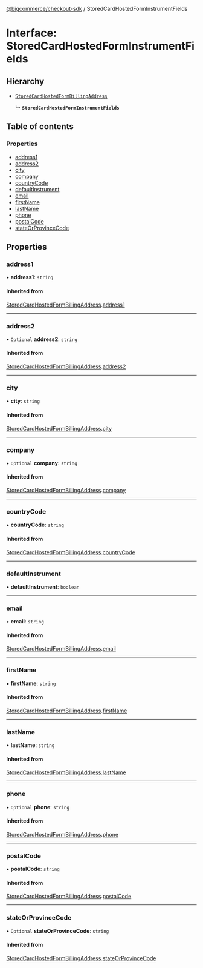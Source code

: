 [@bigcommerce/checkout-sdk](../README.md) / StoredCardHostedFormInstrumentFields

# Interface: StoredCardHostedFormInstrumentFields

## Hierarchy

- [`StoredCardHostedFormBillingAddress`](StoredCardHostedFormBillingAddress.md)

  ↳ **`StoredCardHostedFormInstrumentFields`**

## Table of contents

### Properties

- [address1](StoredCardHostedFormInstrumentFields.md#address1)
- [address2](StoredCardHostedFormInstrumentFields.md#address2)
- [city](StoredCardHostedFormInstrumentFields.md#city)
- [company](StoredCardHostedFormInstrumentFields.md#company)
- [countryCode](StoredCardHostedFormInstrumentFields.md#countrycode)
- [defaultInstrument](StoredCardHostedFormInstrumentFields.md#defaultinstrument)
- [email](StoredCardHostedFormInstrumentFields.md#email)
- [firstName](StoredCardHostedFormInstrumentFields.md#firstname)
- [lastName](StoredCardHostedFormInstrumentFields.md#lastname)
- [phone](StoredCardHostedFormInstrumentFields.md#phone)
- [postalCode](StoredCardHostedFormInstrumentFields.md#postalcode)
- [stateOrProvinceCode](StoredCardHostedFormInstrumentFields.md#stateorprovincecode)

## Properties

### address1

• **address1**: `string`

#### Inherited from

[StoredCardHostedFormBillingAddress](StoredCardHostedFormBillingAddress.md).[address1](StoredCardHostedFormBillingAddress.md#address1)

___

### address2

• `Optional` **address2**: `string`

#### Inherited from

[StoredCardHostedFormBillingAddress](StoredCardHostedFormBillingAddress.md).[address2](StoredCardHostedFormBillingAddress.md#address2)

___

### city

• **city**: `string`

#### Inherited from

[StoredCardHostedFormBillingAddress](StoredCardHostedFormBillingAddress.md).[city](StoredCardHostedFormBillingAddress.md#city)

___

### company

• `Optional` **company**: `string`

#### Inherited from

[StoredCardHostedFormBillingAddress](StoredCardHostedFormBillingAddress.md).[company](StoredCardHostedFormBillingAddress.md#company)

___

### countryCode

• **countryCode**: `string`

#### Inherited from

[StoredCardHostedFormBillingAddress](StoredCardHostedFormBillingAddress.md).[countryCode](StoredCardHostedFormBillingAddress.md#countrycode)

___

### defaultInstrument

• **defaultInstrument**: `boolean`

___

### email

• **email**: `string`

#### Inherited from

[StoredCardHostedFormBillingAddress](StoredCardHostedFormBillingAddress.md).[email](StoredCardHostedFormBillingAddress.md#email)

___

### firstName

• **firstName**: `string`

#### Inherited from

[StoredCardHostedFormBillingAddress](StoredCardHostedFormBillingAddress.md).[firstName](StoredCardHostedFormBillingAddress.md#firstname)

___

### lastName

• **lastName**: `string`

#### Inherited from

[StoredCardHostedFormBillingAddress](StoredCardHostedFormBillingAddress.md).[lastName](StoredCardHostedFormBillingAddress.md#lastname)

___

### phone

• `Optional` **phone**: `string`

#### Inherited from

[StoredCardHostedFormBillingAddress](StoredCardHostedFormBillingAddress.md).[phone](StoredCardHostedFormBillingAddress.md#phone)

___

### postalCode

• **postalCode**: `string`

#### Inherited from

[StoredCardHostedFormBillingAddress](StoredCardHostedFormBillingAddress.md).[postalCode](StoredCardHostedFormBillingAddress.md#postalcode)

___

### stateOrProvinceCode

• `Optional` **stateOrProvinceCode**: `string`

#### Inherited from

[StoredCardHostedFormBillingAddress](StoredCardHostedFormBillingAddress.md).[stateOrProvinceCode](StoredCardHostedFormBillingAddress.md#stateorprovincecode)
